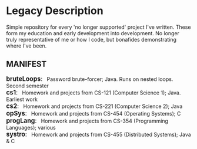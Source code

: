 # Legacy Description
 Simple repository for every 'no longer supported' project I've written. These form my education and early development into development. No longer truly representative of me or how I code, but bonafides demonstrating where I've been.  
  

 ## MANIFEST
  <span style="font-size:larger;">__bruteLoops__:</span> &nbsp; Password brute-forcer; Java. Runs on nested loops. Second semester  
  <span style="font-size:larger;">__cs1__:</span>    &nbsp;  Homework and projects from CS-121 (Computer Science 1); Java. Earliest work  
  <span style="font-size:larger;">__cs2__:</span>    &nbsp;  Homework and projects from CS-221 (Computer Science 2); Java  
  <span style="font-size:larger;">__opSys__:</span>  &nbsp;  Homework and projects from CS-454 (Operating Systems); C  
  <span style="font-size:larger;">__progLang__:</span>   &nbsp;  Homework and projects from CS-354 (Programming Languages); various  
  <span style="font-size:larger;">__systro__:</span> &nbsp;  Homework and projects from CS-455 (Distributed Systems); Java & C  
  